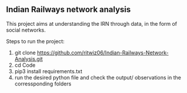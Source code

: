 ## Indian Railways network analysis

This project aims at understanding the IRN through data, in the form of social networks.

Steps to run the project:
1) git clone https://github.com/ritwiz06/Indian-Railways-Network-Analysis.git
2) cd Code
3) pip3 install requirements.txt
4) run the desired python file and check the output/ observations in the corressponding folders